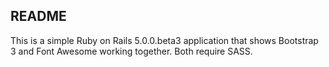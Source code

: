 ## README

This is a simple Ruby on Rails 5.0.0.beta3 application that shows Bootstrap 3 and Font Awesome working together. Both require SASS.